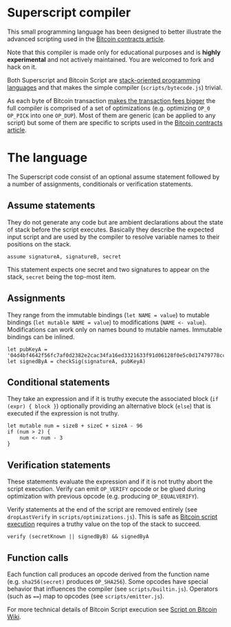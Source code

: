 Superscript compiler
====================

This small programming language has been designed to better illustrate the advanced
scripting used in the [Bitcoin contracts article](https://curiosity-driven.org/bitcoin-contracts).

Note that this compiler is made only for educational purposes and is **highly experimental** and not actively maintained. You are welcomed to fork and hack on it.

Both Superscript and Bitcoin Script are [stack-oriented programming languages](http://en.wikipedia.org/wiki/Stack-oriented_programming_language) and that makes the simple
compiler (`scripts/bytecode.js`) trivial.

As each byte of Bitcoin transaction [makes the transaction fees bigger](https://en.bitcoin.it/wiki/Transaction_fees#Technical_info)
the full compiler is comprised of a set of optimizations (e.g. optimizing
`OP_0 OP_PICK` into one `OP_DUP`). Most of them are generic (can be applied to any script) but some of them are specific to scripts used in the [Bitcoin contracts article](https://curiosity-driven.org/bitcoin-contracts).

The language
============

The Superscript code consist of an optional assume statement followed by a number
of assignments, conditionals or verification statements.

Assume statements
-----------------
They do not generate any code but are ambient declarations about the state of stack before the script executes. Basically they describe the expected input script and are used by the compiler to resolve variable names to their positions on the stack.

    assume signatureA, signatureB, secret

This statement expects one secret and two signatures to appear on the stack, `secret` being the top-most item.

Assignments
-----------
They range from the immutable bindings (`let NAME = value`) to mutable bindings (`let mutable NAME = value`) to modifications (`NAME <- value`). Modifications can work only on names bound to mutable names. Immutable bindings can be inlined.

    let pubKeyA = '04d4bf4642f56fc7af0d2382e2cac34fa16ed3321633f91d06128f0e5c0d17479778cc1f2cc7e4a0c6f1e72d905532e8e127a031bb9794b3ef9b68b657f51cc691'
    let signedByA = checkSig(signatureA, pubKeyA)

Conditional statements
----------------------
They take an expression and if it is truthy execute the associated block (`if (expr) { block }`) optionally providing an alternative block (`else`) that is executed if the expression is not truthy.

    let mutable num = sizeB + sizeC + sizeA - 96
    if (num > 2) {
        num <- num - 3
    }

Verification statements
-----------------------
These statements evaluate the expression and if it is not truthy abort the script execution. Verify can emit `OP_VERIFY` opcode or be glued during optimization with previous opcode (e.g. producing `OP_EQUALVERIFY`).

Verify statements at the end of the script are removed entirely (see `dropLastVerify` in `scripts/optimizations.js`). This is safe as [Bitcoin script execution](https://en.bitcoin.it/wiki/Script) requires a truthy value on the top of the stack to succeed.

    verify (secretKnown || signedByB) && signedByA

Function calls
--------------
Each function call produces an opcode derived from the function name (e.g. `sha256(secret)` produces `OP_SHA256`). Some opcodes have special behavior that influences
the compiler (see `scripts/builtin.js`). Operators (such as `==`) map to opcodes
(see `scripts/emitter.js`).

For more technical details of Bitcoin Script execution see [Script on Bitcoin Wiki](https://en.bitcoin.it/wiki/Script).
